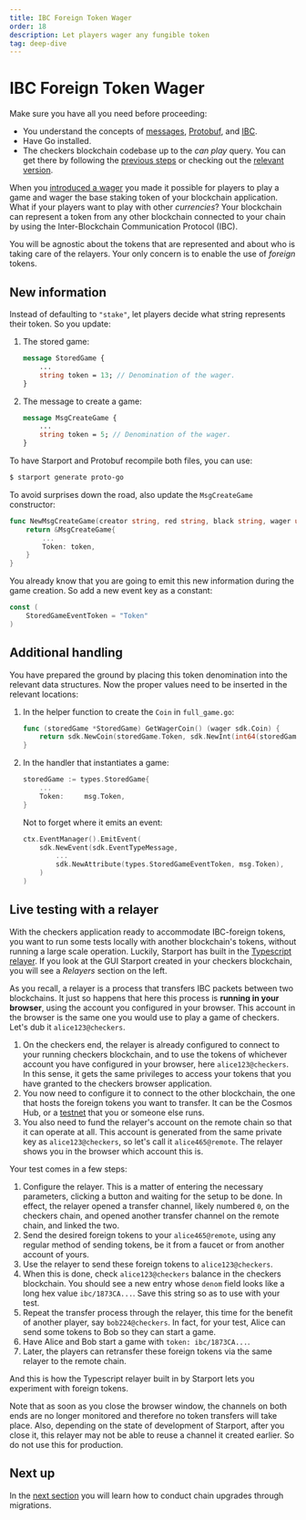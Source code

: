 ```yaml
---
title: IBC Foreign Token Wager
order: 18
description: Let players wager any fungible token
tag: deep-dive
---
```


# IBC Foreign Token Wager

<HighlightBox type="synopsis">

Make sure you have all you need before proceeding:

* You understand the concepts of [messages](../2-main-concepts/messages.md), [Protobuf](../2-main-concepts/protobuf.md), and [IBC](../2-main-concepts/ibc.md).
* Have Go installed.
* The checkers blockchain codebase up to the _can play_ query. You can get there by following the [previous steps](./can-play.md) or checking out the [relevant version](https://github.com/cosmos/b9-checkers-academy-draft/tree/can-play-move-handler).

</HighlightBox>

When you [introduced a wager](./game-wager.md) you made it possible for players to play a game and wager the base staking token of your blockchain application. What if your players want to play with other _currencies_? Your blockchain can represent a token from any other blockchain connected to your chain by using the Inter-Blockchain Communication Protocol (IBC).

You will be agnostic about the tokens that are represented and about who is taking care of the relayers. Your only concern is to enable the use of _foreign_ tokens.

## New information

Instead of defaulting to `"stake"`, let players decide what string represents their token. So you update:

1. The stored game:
    ```protobuf [https://github.com/cosmos/b9-checkers-academy-draft/blob/9799e2cee1a0541932ec19d5cfdcdd955be0390f/proto/checkers/stored_game.proto#L21]
    message StoredGame {
        ...
        string token = 13; // Denomination of the wager.
    }
    ```

2. The message to create a game:

    ```protobuf [https://github.com/cosmos/b9-checkers-academy-draft/blob/9799e2cee1a0541932ec19d5cfdcdd955be0390f/proto/checkers/tx.proto#L46]
    message MsgCreateGame {
        ...
        string token = 5; // Denomination of the wager.
    }
    ```

To have Starport and Protobuf recompile both files, you can use:

```sh
$ starport generate proto-go
```

To avoid surprises down the road, also update the `MsgCreateGame` constructor:

```go [https://github.com/cosmos/b9-checkers-academy-draft/blob/9799e2cee1a0541932ec19d5cfdcdd955be0390f/x/checkers/types/message_create_game.go#L16]
func NewMsgCreateGame(creator string, red string, black string, wager uint64, token string) *MsgCreateGame {
    return &MsgCreateGame{
        ...
        Token: token,
    }
}
```

You already know that you are going to emit this new information during the game creation. So add a new event key as a constant:

```go [https://github.com/cosmos/b9-checkers-academy-draft/blob/9799e2cee1a0541932ec19d5cfdcdd955be0390f/x/checkers/types/keys.go#L56]
const (
    StoredGameEventToken = "Token"
)
```

## Additional handling

You have prepared the ground by placing this token denomination into the relevant data structures. Now the proper values need to be inserted in the relevant locations:

1. In the helper function to create the `Coin` in `full_game.go`:

    ```go [https://github.com/cosmos/b9-checkers-academy-draft/blob/9799e2cee1a0541932ec19d5cfdcdd955be0390f/x/checkers/types/full_game.go#L71-L73]
    func (storedGame *StoredGame) GetWagerCoin() (wager sdk.Coin) {
        return sdk.NewCoin(storedGame.Token, sdk.NewInt(int64(storedGame.Wager)))
    }
    ```

2. In the handler that instantiates a game:

    ```go [https://github.com/cosmos/b9-checkers-academy-draft/blob/9799e2cee1a0541932ec19d5cfdcdd955be0390f/x/checkers/keeper/msg_server_create_game.go#L30]
    storedGame := types.StoredGame{
        ...
        Token:     msg.Token,
    }
    ```

    Not to forget where it emits an event:

    ```go [https://github.com/cosmos/b9-checkers-academy-draft/blob/9799e2cee1a0541932ec19d5cfdcdd955be0390f/x/checkers/keeper/msg_server_create_game.go#L54]
    ctx.EventManager().EmitEvent(
        sdk.NewEvent(sdk.EventTypeMessage,
            ...
            sdk.NewAttribute(types.StoredGameEventToken, msg.Token),
        )
    )
    ```

## Live testing with a relayer

With the checkers application ready to accommodate IBC-foreign tokens, you want to run some tests locally with another blockchain's tokens, without running a large scale operation. Luckily, Starport has built in the [Typescript relayer](https://docs.starport.com/kb/relayer.html). If you look at the GUI Starport created in your checkers blockchain, you will see a _Relayers_ section on the left.

As you recall, a relayer is a process that transfers IBC packets between two blockchains. It just so happens that here this process is **running in your browser**, using the account you configured in your browser. This account in the browser is the same one you would use to play a game of checkers. Let's dub it `alice123@checkers`.

1. On the checkers end, the relayer is already configured to connect to your running checkers blockchain, and to use the tokens of whichever account you have configured in your browser, here `alice123@checkers`. In this sense, it gets the same privileges to access your tokens that you have granted to the checkers browser application.
2. You now need to configure it to connect to the other blockchain, the one that hosts the foreign tokens you want to transfer. It can be the Cosmos Hub, or a [testnet](https://tutorials.cosmos.network/connecting-to-testnet/testnet-tutorial.html) that you or someone else runs.
3. You also need to fund the relayer's account on the remote chain so that it can operate at all. This account is generated from the same private key as `alice123@checkers`, so let's call it `alice465@remote`. The relayer shows you in the browser which account this is.

Your test comes in a few steps:

1. Configure the relayer. This is a matter of entering the necessary parameters, clicking a button and waiting for the setup to be done. In effect, the relayer opened a transfer channel, likely numbered `0`, on the checkers chain, and opened another transfer channel on the remote chain, and linked the two.
2. Send the desired foreign tokens to your `alice465@remote`, using any regular method of sending tokens, be it from a faucet or from another account of yours.
3. Use the relayer to send these foreign tokens to `alice123@checkers`.
4. When this is done, check `alice123@checkers` balance in the checkers blockchain. You should see a new entry whose `denom` field looks like a long hex value `ibc/1873CA...`. Save this string so as to use with your test.
5. Repeat the transfer process through the relayer, this time for the benefit of another player, say `bob224@checkers`. In fact, for your test, Alice can send some tokens to Bob so they can start a game.
6. Have Alice and Bob start a game with `token: ibc/1873CA...`.
7. Later, the players can retransfer these foreign tokens via the same relayer to the remote chain.

And this is how the Typescript relayer built in by Starport lets you experiment with foreign tokens.

Note that as soon as you close the browser window, the channels on both ends are no longer monitored and therefore no token transfers will take place. Also, depending on the state of development of Starport, after you close it, this relayer may not be able to reuse a channel it created earlier. So do not use this for production.

## Next up

In the [next section](./migration.md) you will learn how to conduct chain upgrades through migrations.
